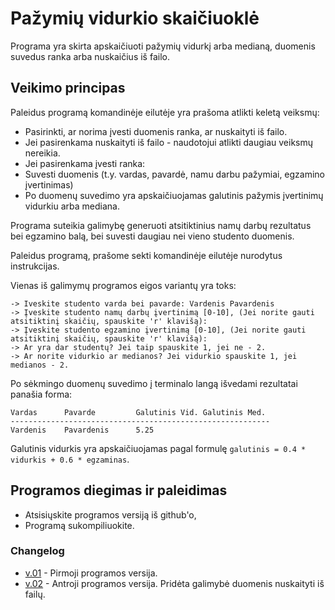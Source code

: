 # Pažymių vidurkio skaičiuoklė

Programa yra skirta apskaičiuoti pažymių vidurkį arba medianą, duomenis suvedus ranka arba nuskaičius iš failo.

## Veikimo principas

Paleidus programą komandinėje eilutėje yra prašoma atlikti keletą veiksmų:

- Pasirinkti, ar norima įvesti duomenis ranka, ar nuskaityti iš failo.
- Jei pasirenkama nuskaityti iš failo - naudotojui atlikti daugiau veiksmų nereikia.
- Jei pasirenkama įvesti ranka:
- Suvesti duomenis (t.y. vardas, pavardė, namu darbu pažymiai, egzamino įvertinimas)
- Po duomenų suvedimo yra apskaičiuojamas galutinis pažymis įvertinimų vidurkiu arba mediana.

Programa suteikia galimybę generuoti atsitiktinius namų darbų rezultatus bei egzamino balą, bei suvesti daugiau nei vieno studento duomenis.

Paleidus programą, prašome sekti komandinėje eilutėje nurodytus instrukcijas.

Vienas iš galimymų programos eigos variantų yra toks:

```shell
-> Iveskite studento varda bei pavarde: Vardenis Pavardenis
-> Įveskite studento namų darbų įvertinimą [0-10], (Jei norite gauti atsitiktinį skaičių, spauskite 'r' klavišą): 
-> Įveskite studento egzamino įvertinimą [0-10], (Jei norite gauti atsitiktinį skaičių, spauskite 'r' klavišą):
-> Ar yra dar studentų? Jei taip spauskite 1, jei ne - 2. 
-> Ar norite vidurkio ar medianos? Jei vidurkio spauskite 1, jei medianos - 2.
```

Po sėkmingo duomenų suvedimo į terminalo langą išvedami rezultatai panašia forma:

```shell
Vardas      Pavarde         Galutinis Vid. Galutinis Med.
----------------------------------------------------------
Vardenis    Pavardenis      5.25
```

Galutinis vidurkis yra apskaičiuojamas pagal formulę `galutinis = 0.4 * vidurkis + 0.6 * egzaminas`.

## Programos diegimas ir paleidimas

- Atsisiųskite programos versiją iš github'o,
- Programą sukompiliuokite.


### Changelog

- [v.01](https://github.com/UgniusBraun/1-oji-uzduotis/releases/tag/V0.1) - Pirmoji programos versija.
- [v.02](https://github.com/UgniusBraun/1-oji-uzduotis/releases/tag/V0.2) - Antroji programos versija. Pridėta galimybė duomenis nuskaityti iš failų.
